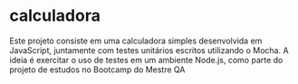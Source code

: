 # calculadora
 Este projeto consiste em uma calculadora simples desenvolvida em JavaScript, juntamente com testes unitários escritos utilizando o Mocha. A ideia é exercitar o uso de testes em um ambiente Node.js, como parte do projeto de estudos no Bootcamp do Mestre QA
